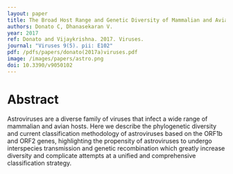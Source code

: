 ```yaml
---
layout: paper
title: The Broad Host Range and Genetic Diversity of Mammalian and Avian Astroviruses.
authors: Donato C, Dhanasekaran V.
year: 2017
ref: Donato and Vijaykrishna. 2017. Viruses.
journal: "Viruses 9(5). pii: E102"
pdf: /pdfs/papers/donato(2017a)viruses.pdf
image: /images/papers/astro.png
doi: 10.3390/v9050102
---
```


# Abstract
Astroviruses are a diverse family of viruses that infect a wide range of mammalian and avian hosts. Here we describe the phylogenetic diversity and current classification methodology of astroviruses based on the ORF1b and ORF2 genes, highlighting the propensity of astroviruses to undergo interspecies transmission and genetic recombination which greatly increase diversity and complicate attempts at a unified and comprehensive classification strategy.
